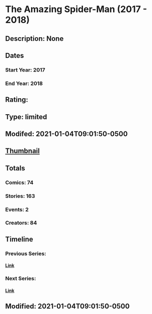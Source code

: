 # The Amazing Spider-Man (2017 - 2018)
## Description: None
## Dates
### Start Year: 2017
### End Year: 2018
## Rating: 
## Type: limited
## Modifed: 2021-01-04T09:01:50-0500
## [Thumbnail](http://i.annihil.us/u/prod/marvel/i/mg/9/e0/575ef296bfd40.jpg)
## Totals
### Comics: 74
### Stories: 163
### Events: 2
### Creators: 84
## Timeline
### Previous Series: 
#### [Link]()
### Next Series: 
#### [Link]()
## Modified: 2021-01-04T09:01:50-0500